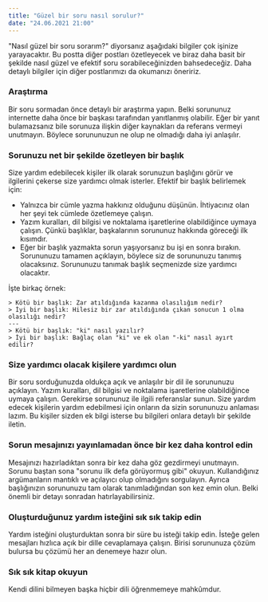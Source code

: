 ```yaml
---
title: "Güzel bir soru nasıl sorulur?"
date: "24.06.2021 21:00"
---
```


"Nasıl güzel bir soru sorarım?" diyorsanız aşağıdaki bilgiler çok işinize yarayacaktır. Bu postta diğer postları özetleyecek ve biraz daha basit bir şekilde nasıl güzel ve efektif soru sorabileceğinizden bahsedeceğiz. Daha detaylı bilgiler için diğer postlarımızı da okumanızı öneririz.

### Araştırma

Bir soru sormadan önce detaylı bir araştırma yapın. Belki sorununuz internette daha önce bir başkası tarafından yanıtlanmış olabilir. Eğer bir yanıt bulamazsanız bile sorunuza ilişkin diğer kaynakları da referans vermeyi unutmayın. Böylece sorununuzun ne olup ne olmadığı daha iyi anlaşılır.

### Sorunuzu net bir şekilde özetleyen bir başlık

Size yardım edebilecek kişiler ilk olarak sorunuzun başlığını görür ve ilgilerini çekerse size yardımcı olmak isterler. Efektif bir başlık belirlemek için:

-   Yalnızca bir cümle yazma hakkınız olduğunu düşünün. İhtiyacınız olan her şeyi tek cümlede özetlemeye çalışın.
-   Yazım kuralları, dil bilgisi ve noktalama işaretlerine olabildiğince uymaya çalışın. Çünkü başlıklar, başkalarının sorununuz hakkında göreceği ilk kısımdır.
-   Eğer bir başlık yazmakta sorun yaşıyorsanız bu işi en sonra bırakın. Sorununuzu tamamen açıklayın, böylece siz de sorununuzu tanımış olacaksınız. Sorununuzu tanımak başlık seçmenizde size yardımcı olacaktır.

İşte birkaç örnek:

```
> Kötü bir başlık: Zar atıldığında kazanma olasılığım nedir?
> İyi bir başlık: Hilesiz bir zar atıldığında çıkan sonucun 1 olma olasılığı nedir?
---
> Kötü bir başlık: "ki" nasıl yazılır?
> İyi bir başlık: Bağlaç olan "ki" ve ek olan "-ki" nasıl ayırt edilir?
```

### Size yardımcı olacak kişilere yardımcı olun

Bir soru sorduğunuzda oldukça açık ve anlaşılır bir dil ile sorununuzu açıklayın. Yazım kuralları, dil bilgisi ve noktalama işaretlerine olabildiğince uymaya çalışın. Gerekirse sorununuz ile ilgili referanslar sunun. Size yardım edecek kişilerin yardım edebilmesi için onların da sizin sorununuzu anlaması lazım. Bu kişiler sizden ek bilgi isterse bu bilgileri onlara detaylı bir şekilde iletin.

### Sorun mesajınızı yayınlamadan önce bir kez daha kontrol edin

Mesajınızı hazırladıktan sonra bir kez daha göz gezdirmeyi unutmayın. Sorunu baştan sona "sorunu ilk defa görüyormuş gibi" okuyun. Kullandığınız argümanların mantıklı ve açılayıcı olup olmadığını sorgulayın. Ayrıca başlığınızın sorununuzu tam olarak tanımladığından son kez emin olun. Belki önemli bir detayı sonradan hatırlayabilirsiniz.

### Oluşturduğunuz yardım isteğini sık sık takip edin

Yardım isteğini oluşturduktan sonra bir süre bu isteği takip edin. İsteğe gelen mesajları hızlıca açık bir dille cevaplamaya çalışın. Birisi sorununuza çözüm bulursa bu çözümü her an denemeye hazır olun.

### Sık sık kitap okuyun

Kendi dilini bilmeyen başka hiçbir dili öğrenmemeye mahkûmdur.
